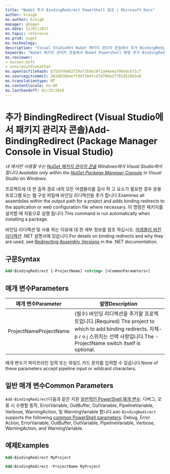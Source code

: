 ```yaml
---
title: "NuGet 추가 BindingRedirect PowerShell 참조 | Microsoft Docs"
author: kraigb
ms.author: kraigb
manager: ghogen
ms.date: 12/07/2017
ms.topic: reference
ms.prod: nuget
ms.technology: 
description: "Visual Studio에서 NuGet 패키지 관리자 콘솔에서 추가 BindingRedirect PowerShell 명령에 대 한 참조입니다."
keywords: "NuGet 패키지 관리자 콘솔에서 NuGet Powershell 명령 추가 BindingRedirect NuGet Powershell 참조"
ms.reviewer:
- karann-msft
- unniravindranathan
ms.openlocfilehash: b755970402f29a72b9a10f1a94e4a799e9cb71cf
ms.sourcegitcommit: 262d026beeffd4f3b6fc47d780a2f701451663a8
ms.translationtype: MT
ms.contentlocale: ko-KR
ms.lasthandoff: 01/25/2018
---
```

# <a name="add-bindingredirect-package-manager-console-in-visual-studio"></a><span data-ttu-id="a693c-104">추가 BindingRedirect (Visual Studio에서 패키지 관리자 콘솔)</span><span class="sxs-lookup"><span data-stu-id="a693c-104">Add-BindingRedirect (Package Manager Console in Visual Studio)</span></span>

<span data-ttu-id="a693c-105">*내 에서만 사용할 수는 [NuGet 패키지 관리자 콘솔](Package-Manager-Console.md) Windows에서 Visual Studio에서 합니다.*</span><span class="sxs-lookup"><span data-stu-id="a693c-105">*Available only within the [NuGet Package Manager Console](Package-Manager-Console.md) in Visual Studio on Windows.*</span></span>

<span data-ttu-id="a693c-106">프로젝트에 대 한 출력 경로 내의 모든 어셈블리를 검사 하 고 요소가 필요한 경우 응용 프로그램 또는 웹 구성 파일에 바인딩 리디렉션을 추가 합니다.</span><span class="sxs-lookup"><span data-stu-id="a693c-106">Examines all assemblies within the output path for a project and adds binding redirects to the application or web configuration file where necessary.</span></span> <span data-ttu-id="a693c-107">이 명령은 패키지를 설치할 때 자동으로 실행 됩니다.</span><span class="sxs-lookup"><span data-stu-id="a693c-107">This command is run automatically when installing a package.</span></span>

<span data-ttu-id="a693c-108">바인딩 리디렉션 및 사용 하는 이유에 대 한 세부 정보를 참조 하십시오. [어셈블리 버전 리디렉션](/dotnet/framework/configure-apps/redirect-assembly-versions) .NET 설명서에 있습니다.</span><span class="sxs-lookup"><span data-stu-id="a693c-108">For details on binding redirects and why they are used, see [Redirecting Assembly Versions](/dotnet/framework/configure-apps/redirect-assembly-versions) in the .NET documentation.</span></span>

## <a name="syntax"></a><span data-ttu-id="a693c-109">구문</span><span class="sxs-lookup"><span data-stu-id="a693c-109">Syntax</span></span>

```ps
Add-BindingRedirect [-ProjectName] <string> [<CommonParameters>]
```

## <a name="parameters"></a><span data-ttu-id="a693c-110">매개 변수</span><span class="sxs-lookup"><span data-stu-id="a693c-110">Parameters</span></span>

| <span data-ttu-id="a693c-111">매개 변수</span><span class="sxs-lookup"><span data-stu-id="a693c-111">Parameter</span></span> | <span data-ttu-id="a693c-112">설명</span><span class="sxs-lookup"><span data-stu-id="a693c-112">Description</span></span> |
| --- | --- |
| <span data-ttu-id="a693c-113">ProjectName</span><span class="sxs-lookup"><span data-stu-id="a693c-113">ProjectName</span></span> | <span data-ttu-id="a693c-114">(필수) 바인딩 리디렉션을 추가할 프로젝트입니다.</span><span class="sxs-lookup"><span data-stu-id="a693c-114">(Required) The project to which to add binding redirects.</span></span> <span data-ttu-id="a693c-115">자체-p r o j 스위치는 선택 사항입니다.</span><span class="sxs-lookup"><span data-stu-id="a693c-115">The -ProjectName switch itself is optional.</span></span> |

<span data-ttu-id="a693c-116">매개 변수가 파이프라인 입력 또는 와일드 카드 문자를 입력할 수 있습니다.</span><span class="sxs-lookup"><span data-stu-id="a693c-116">None of these parameters accept pipeline input or wildcard characters.</span></span>

## <a name="common-parameters"></a><span data-ttu-id="a693c-117">일반 매개 변수</span><span class="sxs-lookup"><span data-stu-id="a693c-117">Common Parameters</span></span>

<span data-ttu-id="a693c-118">`Add-BindingRedirect`다음과 같은 지원 [일반적인 PowerShell 매개 변수](http://go.microsoft.com/fwlink/?LinkID=113216): 디버그, 오류 시 수행할 동작, ErrorVariable, OutBuffer, OutVariable, PipelineVariable, Verbose, WarningAction, 및 WarningVariable 합니다.</span><span class="sxs-lookup"><span data-stu-id="a693c-118">`Add-BindingRedirect` supports the following [common PowerShell parameters](http://go.microsoft.com/fwlink/?LinkID=113216): Debug, Error Action, ErrorVariable, OutBuffer, OutVariable, PipelineVariable, Verbose, WarningAction, and WarningVariable.</span></span>

## <a name="examples"></a><span data-ttu-id="a693c-119">예제</span><span class="sxs-lookup"><span data-stu-id="a693c-119">Examples</span></span>

```ps
Add-BindingRedirect MyProject

Add-BindingRedirect -ProjectName MyProject
```